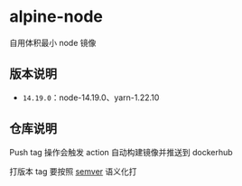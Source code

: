 # alpine-node
自用体积最小 node 镜像

## 版本说明

- `14.19.0`：node-14.19.0、yarn-1.22.10

## 仓库说明

Push tag 操作会触发 action 自动构建镜像并推送到 dockerhub

打版本 tag 要按照 [semver](https://semver.org/lang/zh-CN/) 语义化打